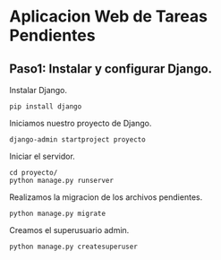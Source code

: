 # Aplicacion Web de Tareas Pendientes
## Paso1: Instalar y configurar Django.
Instalar Django.
```
pip install django
```

Iniciamos nuestro proyecto de Django.
```
django-admin startproject proyecto
```

Iniciar el servidor.
```
cd proyecto/
python manage.py runserver
```

Realizamos la migracion de los archivos pendientes.
```
python manage.py migrate
```

Creamos el superusuario admin.
```
python manage.py createsuperuser
```
